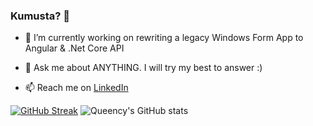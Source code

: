 ### Kumusta? 👋

<!--
**queency-koh/queency-koh** is a ✨ _special_ ✨ repository because its `README.md` (this file) appears on your GitHub profile.
-->

- 🔭 I’m currently working on rewriting a legacy Windows Form App to Angular & .Net Core API

- 💬 Ask me about ANYTHING. I will try my best to answer :)

- 📫 Reach me on [LinkedIn](https://www.linkedin.com/in/queencykoh)

[![GitHub Streak](http://github-readme-streak-stats.herokuapp.com?user=queency-koh&theme=dark)](https://git.io/streak-stats)
![Queency's GitHub stats](https://github-readme-stats.vercel.app/api?username=queency-koh&theme=dark&show_icons=true)

